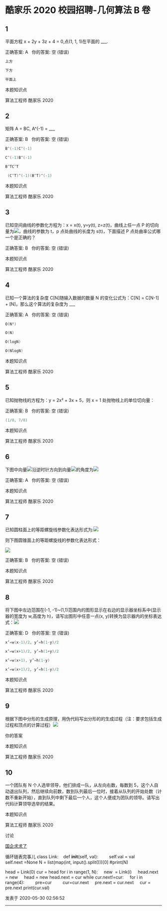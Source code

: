 # 酷家乐 2020 校园招聘-几何算法 B 卷

## 1

平面方程 x + 2y + 3z + 4 = 0,点(1, 1, 1)在平面的 ___.

正确答案: A   你的答案: 空 (错误)

```cpp
上方
```

```cpp
下方
```

```cpp
平面上
```

本题知识点

算法工程师 酷家乐 2020

## 2

矩阵 A = BC, A^(-1) = ___

正确答案: B   你的答案: 空 (错误)

```cpp
B^(-1)C^(-1)
```

```cpp
C^(-1)B^(-1) 
```

```cpp
B^TC^T
```

```cpp
 (C^T)^(-1)(B^T)^(-1)
```

本题知识点

算法工程师 酷家乐 2020

## 3

已知空间曲线的参数化方程为：x = x(t), y=y(t), z=z(t)，曲线上任一点 P 的切向量为![](img/83b9e8d798439d613c890df208015aee.png)，曲线的参数为 t，p 点处曲线的长度为 s(t)，下面描述 P 点处曲率公式哪一个是正确的？

正确答案: B   你的答案: 空 (错误)

本题知识点

算法工程师 酷家乐 2020

## 4

已知一个算法的复杂度 C[N]随输入数据的数量 N 的变化公式为：C[N] = C[N-1] + [N]，那么这个算法的复杂度为 ___

正确答案: A   你的答案: 空 (错误)

```cpp
O(N²)
```

```cpp
O(N)
```

```cpp
O(logN)
```

```cpp
O(NlogN)
```

本题知识点

算法工程师 酷家乐 2020

## 5

已知抛物线的方程为：y = 2x² + 3x + 5，则 x = 1 处抛物线上的单位切向量：

正确答案: B   你的答案: 空 (错误)

```cpp
(1/8, 7/8)
```

本题知识点

算法工程师 酷家乐 2020

## 6

下图中向量![](img/1499a1fc8852d5cc8191f60f325ba05b.png)沿逆时针方向到向量![](img/3008c8951a773cb540dd193982b0da8e.png)的角度为![](img/ae45e353af487166c45e755cb382bf9c.png)

正确答案: A   你的答案: 空 (错误)

本题知识点

算法工程师 酷家乐 2020

## 7

已知圆柱面上的等距螺旋线参数化表达形式为:![](img/763a1f070022bc0f888fe5f74ae63f65.png)

则下图圆锥面上的等距螺旋线的参数化表达形式：

![](img/f6da006055c3621addab3175bc8c2d20.png)

正确答案: B   你的答案: 空 (错误)

本题知识点

算法工程师 酷家乐 2020

## 8

将下图中左边范围在(-1, -1)~(1,1)范围内的图形显示在右边的显示器坐标系中(显示器的宽度为 w,高度为 h)，请写出图形中任意一点(x, y)转换为显示器内的坐标表达式：![](img/67aa8bd11f940e1fbe2072c69848b07e.png)

正确答案: D   你的答案: 空 (错误)

```cpp
x’=w(x-1)/2, y’=h(1-y)/2
```

```cpp
x’=w(x+1)/2, y’=h(1+y)/2
```

```cpp
x’=w(x+1), y’=h(1-y)
```

```cpp
x’=w(x+1)/2, y’=h(1-y)/2
```

本题知识点

算法工程师 酷家乐 2020

## 9

根据下图中分形的生成原理，用伪代码写出分形的的生成过程（注：要求包括生成过程和顶点的计算过程）![](img/bf360e1209dbba192fbfcfac04584492.png)

你的答案

本题知识点

算法工程师 酷家乐 2020

## 10

一个团队有 N 个人选举领导，他们排成一队，从左向右数，每数到 5，这个人自动退出队列，然后继续向前数，数到队列最后一位时，接着从队列的开始处数（计数不重新开始），直到队列中剩下最后一个人，这个人便成为团队的领导。请写出代码计算领导选举的结果。

本题知识点

算法工程师 酷家乐 2020

讨论

[国企求求了](https://www.nowcoder.com/profile/674826497)

循环链表完事儿 class Link:    def __init__(self, val):
        self.val = val
        self.next =None
N = list(map(int, input().split()))[0]
#print(N)

head = Link(0)
cur = head
for i in range(1, N):
    new  = Link(i)
    head.next = new
    head = new
head.next = cur
while cur.next!=cur:
    for i in range(4):
        pre=cur
        cur=cur.next
    pre.next = cur.next
    cur = pre.next
print(cur.val)

发表于 2020-05-30 02:56:52

* * *